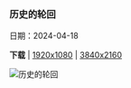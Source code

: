 ### 历史的轮回

日期：2024-04-18

**下载**  |  [1920x1080](https://cn.bing.com/th?id=OHR.OrkneyStones_ZH-CN2287350110_1920x1080.jpg)  |  [3840x2160](https://cn.bing.com/th?id=OHR.OrkneyStones_ZH-CN2287350110_UHD.jpg)

![历史的轮回](https://cn.bing.com/th?id=OHR.OrkneyStones_ZH-CN2287350110_1920x1080.jpg "布罗德加环，奥克尼岛，苏格兰 (© Paul Williams - FunkyStock/Getty Images)")

